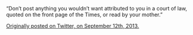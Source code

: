 

“Don’t post anything you wouldn’t want attributed to you in a court of law, quoted on the front page of
the Times, or read by your mother.”

[Originally posted on Twitter, on September 12th,
2013.](https://twitter.com/codinghorror/status/378101999624912896) 